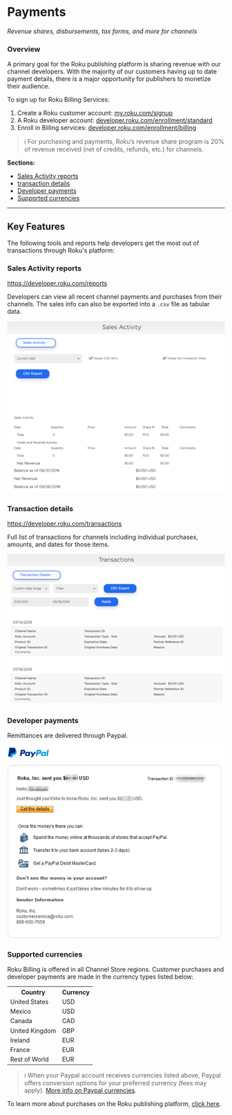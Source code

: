 # Payments

_Revenue shares, disbursements, tax forms, and more for channels_

### Overview

A primary goal for the Roku publishing platform is sharing revenue with our channel developers. With the majority of our customers having up to date payment details, there is a major opportunity for publishers to monetize their audience.

To sign up for Roku Billing Services:

1. Create a Roku customer account: [my.roku.com/signup](https://my.roku.com/signup)
2. A Roku developer account: [developer.roku.com/enrollment/standard](https://developer.roku.com/enrollment/standard)
3. Enroll in Billing services: [developer.roku.com/enrollment/billing](https://developer.roku.com/enrollment/billing)

> :information_source: For purchasing and payments, Roku’s revenue share program is 20% of revenue received (net of credits, refunds, etc.) for channels.

**Sections:**

* [Sales Activity reports](#sales-activity-reports)
* [transaction details](#transaction-details)
* [Developer payments](#developer-payments)
* [Supported currencies](#supported-currencies)

---

## Key Features

The following tools and reports help developers get the most out of transactions through Roku's platform:

### Sales Activity reports
https://developer.roku.com/reports

Developers can view all recent channel payments and purchases from their channels. The sales info can also be exported into a `.csv` file as tabular data.

![](../../images/billing-sales-activity.png)

### Transaction details
https://developer.roku.com/transactions

Full list of transactions for channels including individual purchases, amounts, and dates for those items.

![](../../images/billing-transaction-details.png)

### Developer payments
Remittances are delivered through Paypal.

![](../../images/billing-remittances.png)

### Supported currencies

Roku Billing is offered in all Channel Store regions. Customer purchases and developer payments are made in the currency types listed below:

<table>
<tr><th>Country</th><th>Currency</th></tr>
<tr><td>United States</td><td>USD</td></tr>
<tr><td>Mexico</td><td>USD</td></tr>
<tr><td>Canada</td><td>CAD</td></tr>
<tr><td>United Kingdom</td><td>GBP</td></tr>
<tr><td>Ireland</td><td>EUR</td></tr>
<tr><td>France</td><td>EUR</td></tr>
<tr><td>Rest of World</td><td>EUR</td></tr>
</table>

> :information_source: When your Paypal account receives currencies listed above, Paypal offers conversion options for your preferred currency (fees may apply). [More info on Paypal currencies](https://www.paypal.com/us/cgi-bin/webscr?cmd=p/sell/mc/mc_receive-outside).


To learn more about purchases on the Roku publishing platform, [click here](/publish/monetization/purchases).
